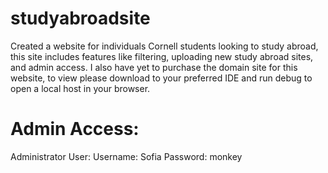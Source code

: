 # studyabroadsite
Created a website for individuals Cornell students looking to study abroad, this site includes features like filtering, uploading new study abroad sites, and admin access. I also have yet to purchase the domain site for this website, to view please download to your preferred IDE and run debug to open a local host in your browser.
 # Admin Access:
 Administrator User:
          Username: Sofia
          Password: monkey

